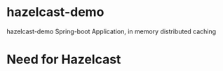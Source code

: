 # hazelcast-demo
hazelcast-demo Spring-boot Application, in memory distributed caching

# Need for Hazelcast
